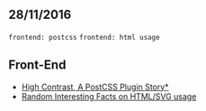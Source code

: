 28/11/2016
----------

`frontend: postcss` `frontend: html usage`

## Front-End

- [High Contrast, A PostCSS Plugin Story*](https://css-tricks.com/high-contrast-postcss-plugin-story/amp/)
- [Random Interesting Facts on HTML/SVG usage](https://css-tricks.com/random-interesting-facts-htmlsvg-usage/amp/)
